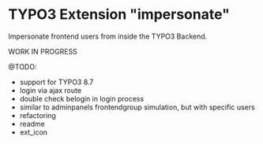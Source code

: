 # TYPO3 Extension "impersonate"
Impersonate frontend users from inside the TYPO3 Backend.

WORK IN PROGRESS

@TODO:
- support for TYPO3 8.7
- login via ajax route
- double check belogin in login process
- similar to adminpanels frontendgroup simulation, but with specific users
- refactoring
- readme
- ext_icon